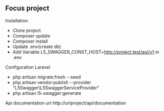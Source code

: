 
## Focus project

Installation

- Clone project
- Composer update
- Composer install
- Update .env(create db)
- Add Variable L5_SWAGGER_CONST_HOST=http://project.test/api/v1 in .env



Configuration Laravel

- php artisan migrate:fresh --seed
- php artisan vendor:publish --provider "L5Swagger\L5SwaggerServiceProvider"
- php artisan l5-swagger:generate



Api documentation url http://urlproject/api/documentation
